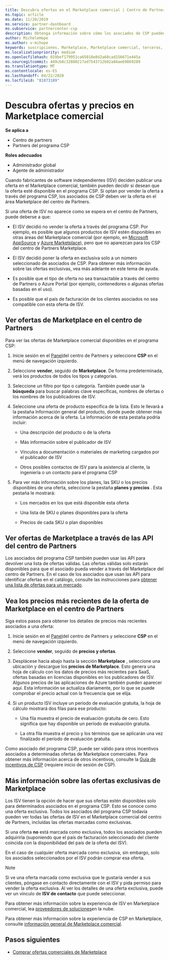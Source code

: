 ```yaml
---
title: Descubra ofertas en el Marketplace comercial | Centro de Partners
ms.topic: article
ms.date: 11/20/2019
ms.service: partner-dashboard
ms.subservice: partnercenter-csp
description: Obtenga información sobre cómo los asociados de CSP pueden usar el centro de partners para ver o Buscar ofertas de SaaS o precios de fabricantes de software independientes (ISV).
author: MicheleHope
ms.author: v-mihope
keywords: suscripciones, Marketplace, Marketplace comercial, terceros, ISV, ofertas de SaaS, programa de proveedor de soluciones en la nube, programa CSP, asociados de CSP
ms.localizationpriority: medium
ms.openlocfilehash: 019bef179951ca65018e8d2a68cad156671e445a
ms.sourcegitcommit: 449cb8c32880217ad7543712b02a84ae69869289
ms.translationtype: MT
ms.contentlocale: es-ES
ms.lasthandoff: 04/22/2020
ms.locfileid: "81873189"
---
```

# <a name="discover-offers-and-pricing-in-the-commercial-marketplace"></a>Descubra ofertas y precios en Marketplace comercial

**Se aplica a**

- Centro de partners
- Partners del programa CSP

**Roles adecuados**

- Administrador global
- Agente de administrador

Cuando fabricantes de software independientes (ISV) deciden publicar una oferta en el Marketplace comercial, también pueden decidir si desean que la oferta esté disponible en el programa CSP. Si optan por vender la oferta a través del programa CSP, los asociados de CSP deben ver la oferta en el área Marketplace del centro de Partners. 

Si una oferta de ISV no aparece como se espera en el centro de Partners, puede deberse a que:

- El ISV decidió no vender la oferta a través del programa CSP. Por ejemplo, es posible que algunos productos de ISV estén disponibles en otras áreas del Marketplace comercial (por ejemplo, en [Microsoft AppSource](https://appsource.microsoft.com/) y [Azure Marketplace](https://azuremarketplace.microsoft.com/)), pero que no aparezcan para los CSP del centro de Partners Marketplace.

- El ISV decidió poner la oferta en exclusiva solo a un número seleccionado de asociados de CSP. Para obtener más información sobre las ofertas exclusivas, vea más adelante en este tema de ayuda.

- Es posible que el tipo de oferta no sea transactable a través del centro de Partners o Azure Portal (por ejemplo, contenedores o algunas ofertas basadas en el uso).

- Es posible que el país de facturación de los clientes asociados no sea compatible con esta oferta de ISV.

## <a name="view-marketplace-offers-in-partner-center"></a>Ver ofertas de Marketplace en el centro de Partners

Para ver las ofertas de Marketplace comercial disponibles en el programa CSP: 

1. Inicie sesión en el [Panel](https://partner.microsoft.com/dashboard)del centro de Partners y seleccione **CSP** en el menú de navegación izquierdo.

2. Seleccione **vender**, seguido de **Marketplace**. De forma predeterminada, verá los productos de todos los tipos y categorías.

3. Seleccione un filtro por tipo o categoría. También puede usar la **búsqueda** para buscar palabras clave específicas, nombres de ofertas o los nombres de los publicadores de ISV.

4. Seleccione una oferta de producto específica de la lista. Esto le llevará a la pestaña Información general del producto, donde puede obtener más información acerca de la oferta. La información de esta pestaña podría incluir: 

    - Una descripción del producto o de la oferta

    - Más información sobre el publicador de ISV

    - Vínculos a documentación o materiales de marketing cargados por el publicador de ISV

    - Otros posibles contactos de ISV para la asistencia al cliente, la ingeniería o un contacto para el programa CSP

5. Para ver más información sobre los planes, las SKU o los precios disponibles de una oferta, seleccione la pestaña **planes y precios** . Esta pestaña le mostrará:

    - Los mercados en los que está disponible esta oferta

    - Una lista de SKU o planes disponibles para la oferta

    - Precios de cada SKU o plan disponibles

## <a name="view-marketplace-offers-via-partner-center-apis"></a>Ver ofertas de Marketplace a través de las API del centro de Partners

Los asociados del programa CSP también pueden usar las API para devolver una lista de ofertas válidas. Las ofertas válidas solo estarán disponibles para que el asociado pueda vender a través del Marketplace del centro de Partners. En el caso de los asociados que usan las API para identificar ofertas en el catálogo, consulte las instrucciones para [obtener una lista de ofertas para un mercado](https://docs.microsoft.com/partner-center/develop/create-subscription-azure-marketplace-products#get-a-list-of-offers-for-a-market).

## <a name="view-the-latest-marketplace-offer-pricing-in-partner-center"></a>Vea los precios más recientes de la oferta de Marketplace en el centro de Partners

Siga estos pasos para obtener los detalles de precios más recientes asociados a una oferta:

1. Inicie sesión en el [Panel](https://partner.microsoft.com/dashboard)del centro de Partners y seleccione **CSP** en el menú de navegación izquierdo.

2. Seleccione **vender**, seguido de **precios y ofertas**.

3. Desplácese hacia abajo hasta la sección **Marketplace** , seleccione una ubicación y descargue los **precios de Marketplace**. Esto genera una hoja de cálculo con los datos de precios más recientes para SaaS, ofertas basadas en licencias disponibles en los publicadores de ISV. Algunos precios de las aplicaciones de Azure también pueden aparecer aquí. Esta información se actualiza diariamente, por lo que se puede comprobar el precio actual con la frecuencia que se elija.

4. Si un producto ISV incluye un período de evaluación gratuita, la hoja de cálculo mostrará dos filas para ese producto:

    - Una fila muestra el precio de evaluación gratuita de cero. Esto significa que hay disponible un período de evaluación gratuita.

    - La otra fila muestra el precio y los términos que se aplicarán una vez finalizado el período de evaluación gratuita.

Como asociado del programa CSP, puede ser válido para otros incentivos asociados a determinadas ofertas de Marketplace comerciales. Para obtener más información acerca de otros incentivos, consulte la [Guía de incentivos de CSP](https://aka.ms/partnerincentives) (requiere inicio de sesión de CSP).

## <a name="learn-about-marketplace-exclusive-offers"></a>Más información sobre las ofertas exclusivas de Marketplace

Los ISV tienen la opción de hacer que sus ofertas estén disponibles solo para determinados asociados en el programa CSP. Esto se conoce como una oferta exclusiva. Todos los asociados del programa CSP todavía pueden ver todas las ofertas de ISV en el Marketplace comercial del centro de Partners, incluidas las ofertas marcadas como exclusivas.

Si una oferta **no** está marcada como exclusiva, todos los asociados pueden adquirirla (suponiendo que el país de facturación seleccionado del cliente coincida con la disponibilidad del país de la oferta del ISV).

En el caso de cualquier oferta marcada como exclusiva, sin embargo, solo los asociados seleccionados por el ISV podrán comprar esa oferta.

> [!NOTE]
> Si ve una oferta marcada como exclusiva que le gustaría vender a sus clientes, póngase en contacto directamente con el ISV y pida permiso para vender la oferta exclusiva. Al ver los detalles de una oferta exclusiva, puede ver un vínculo de **ISV de contacto** que puede seleccionar.

Para obtener más información sobre la experiencia de ISV en Marketplace comercial, lea [proveedores de soluciones](https://docs.microsoft.com/azure/marketplace/cloud-solution-providers)en la nube.

Para obtener más información sobre la experiencia de CSP en Marketplace, consulte [información general de Marketplace comercial](csp-commercial-marketplace-overview.md).

## <a name="next-steps"></a>Pasos siguientes

- [Comprar ofertas comerciales de Marketplace](csp-commercial-marketplace-purchase.md)
